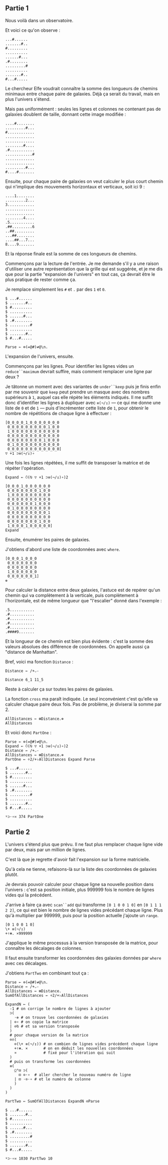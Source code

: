 ## Partie 1

Nous voilà dans un observatoire.

Et voici ce qu'on observe :

```no_run
...#......
.......#..
#.........
..........
......#...
.#........
.........#
..........
.......#..
#...#.....
```

Le chercheur Elfe voudrait connaître la somme des longueurs de chemins minimaux entre chaque paire de galaxies. Déjà ça serait du travail, mais en plus l'univers s'étend.

Mais pas uniformément : seules les lignes et colonnes ne contenant pas de galaxies doublent de taille, donnant cette image modifiée :

```no_run
....#........
.........#...
#............
.............
.............
........#....
.#...........
............#
.............
.............
.........#...
#....#.......
```

Ensuite, pour chaque paire de galaxies on veut calculer le plus court chemin qui n'implique des mouvements horizontaux et verticaux, soit ici 9 :

```no_run
....1........
.........2...
3............
.............
.............
........4....
.5...........
.##.........6
..##.........
...##........
....##...7...
8....9.......
```

Et la réponse finale est la somme de ces longueurs de chemins.

Commençons par la lecture de l'entrée. Je me demande s'il y a une raison d'utiliser une autre représentation que la grille qui est suggérée, et je me dis que pour la partie "expansion de l'univers" en tout cas, ça devrait être le plus pratique de rester comme ça.

Je remplace simplement les `#` et `.` par des `1` et `0`.

```
$ ...#......
$ .......#..
$ #.........
$ ..........
$ ......#...
$ .#........
$ .........#
$ ..........
$ .......#..
$ #...#.....

Parse ← ⊜(=@#)≠@\n.
```

L'expansion de l'univers, ensuite.

Commençons par les lignes. Pour identifier les lignes vides un `reduce``maximum` devrait suffire, mais comment remplacer une ligne par deux ?

Je tâtonne un moment avec des variantes de `under``keep` puis je finis enfin par me souvenir que `keep` peut prendre un masque avec des nombres supérieurs à `1`, auquel cas elle répète les éléments indiqués. Il me suffit donc d'identifier les lignes à dupliquer avec `≡(¬/↥)` — ce qui me donne une liste de `0` et de `1` — puis d'incrémenter cette liste de `1`, pour obtenir le nombre de répétitions de chaque ligne à effectuer :

```
[0_0_0_0_1_0_0_0_0_0_0_0
 0_0_0_0_0_0_0_0_0_1_0_0
 1_0_0_0_0_0_0_0_0_0_0_0
 0_0_0_0_0_0_0_0_0_0_0_0
 0_0_0_0_0_0_0_0_1_0_0_0
 0_1_0_0_0_0_0_0_0_0_0_0
 0_0_0_0_0_0_0_0_0_0_0_0]
▽ +1 ⊃≡(¬/↥)∘
```

Une fois les lignes répétées, il me suffit de transposer la matrice et de répéter l'opération.

```
Expand ← ⍥(⍉ ▽ +1 ⊃≡(¬/↥)∘)2

[0_0_0_1_0_0_0_0_0_0
 0_0_0_0_0_0_0_1_0_0
 1_0_0_0_0_0_0_0_0_0
 0_0_0_0_0_0_0_0_0_0
 0_0_0_0_0_0_1_0_0_0
 0_1_0_0_0_0_0_0_0_0
 0_0_0_0_0_0_0_0_0_1
 0_0_0_0_0_0_0_0_0_0
 0_0_0_0_0_0_0_1_0_0
 1_0_0_0_1_0_0_0_0_0]
Expand
```

Ensuite, énumérer les paires de galaxies.

J'obtiens d'abord une liste de coordonnées avec `where`.

```
[0_0_0_1_0_0_0
 0_0_0_0_0_0_0
 0_0_0_0_0_0_0
 1_0_0_0_0_0_0
 0_0_0_0_0_0_1]
⊚
```

Pour calculer la distance entre deux galaxies, l'astuce est de repérer qu'un chemin qui va complètement à la verticale, puis complètement à l'horizontale, est de même longueur que "l'escalier" donné dans l'exemple :

```no_run
.5...........
.#...........
.#...........
.#...........
.#...........
.####9.......
```

Et la longueur de ce chemin est bien plus évidente : c'est la somme des valeurs absolues des différence de coordonnées. On appelle aussi ça "distance de Manhattan".

Bref, voici ma fonction `Distance` :

```
Distance ← /+⌵-

Distance 6_1 11_5
```

Reste à calculer ça sur toutes les paires de galaxies.

La fonction `cross` ma paraît indiquée. Le seul inconvénient c'est qu'elle va calculer chaque paire deux fois. Pas de problème, je diviserai la somme par 2.

```
AllDistances ← ⊠Distance.⊚
AllDistances
```

Et voici donc `PartOne` :

```
Parse ← ⊜(=@#)≠@\n.
Expand ← ⍥(⍉ ▽ +1 ⊃≡(¬/↥)∘)2
Distance ← /+⌵-
AllDistances ← ⊠Distance.⊚
PartOne ← ÷2/+♭AllDistances Expand Parse

$ ...#......
$ .......#..
$ #.........
$ ..........
$ ......#...
$ .#........
$ .........#
$ ..........
$ .......#..
$ #...#.....

⍤⊃⋅∘≍ 374 PartOne
```

## Partie 2

L'univers s'étend plus que prévu. Il ne faut plus remplacer chaque ligne vide par deux, mais par un million de lignes.

C'est là que je regrette d'avoir fait l'expansion sur la forme matricielle.

Qu'à cela ne tienne, refaisons-là sur la liste des coordonnées de galaxies plutôt.

Je devrais pouvoir calculer pour chaque ligne sa nouvelle position dans l'univers : c'est sa position initiale, plus 999999 fois le nombre de lignes vides qui la précédent.

J'arrive à faire ça avec `scan``add` qui transforme `[0 1 0 0 1 0]` en `[0 1 1 1 2 2]`, ce qui est bien le nombre de lignes vides précédant chaque ligne. Plus qu'à multiplier par 999999, puis pour la position actuelle j'ajoute un `range`.

```
[0 1 0 0 1 0]
\+ ≡(¬/↥)
+⇡⧻. ×999999
```

J'applique le même processus à la version transposée de la matrice, pour connaître les décalages de colonnes.

Il faut ensuite transformer les coordonnées des galaxies données par `where` avec ces décalages.

J'obtiens `PartTwo` en combinant tout ça :

```
Parse ← ⊜(=@#)≠@\n.
Distance ← /+⌵-
AllDistances ← ⊠Distance.
SumOfAllDistances ← ÷2/+♭AllDistances

ExpandN ← (
  -1 # on corrige le nombre de lignes à ajouter
  ⊃(
    ⋅⊚ # on trouve les coordonnées de galaxies
  | ⊙∘ # on copie la matrice
  | ⊙⍉ # et sa version transposée
  )
  # pour chaque version de la matrice
  ⊙∩(
    ⊙(\+ ≡(¬/↥)) # on combien de lignes vides précédent chaque ligne
    +⇡⧻. ×       # on en déduit les nouvelles coordonnées
    ¤            # fixé pour l'itération qui suit
  )
  # puis on transforme les coordonnées
  ≡(
    ⍜°⊟ ⊃(
      ⊡ ⊙⋅∘  # aller chercher le nouveau numéro de ligne
    | ⊡ ⋅⊙⋅∘ # et le numéro de colonne
    )
  )
)

PartTwo ← SumOfAllDistances ExpandN ⊙Parse

$ ...#......
$ .......#..
$ #.........
$ ..........
$ ......#...
$ .#........
$ .........#
$ ..........
$ .......#..
$ #...#.....

⍤⊃⋅∘≍ 1030 PartTwo 10
```
